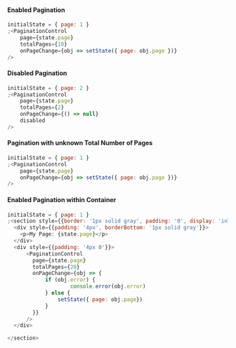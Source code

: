 #### Enabled Pagination

```js
initialState = { page: 1 }
;<PaginationControl
	page={state.page}
	totalPages={10}
	onPageChange={obj => setState({ page: obj.page })}
/>
```

#### Disabled Pagination

```js
initialState = { page: 2 }
;<PaginationControl
	page={state.page}
	totalPages={2}
	onPageChange={() => null}
	disabled
/>
```

#### Pagination with unknown Total Number of Pages

```js
initialState = { page: 1 }
;<PaginationControl
	page={state.page}
	onPageChange={obj => setState({ page: obj.page })}
/>
```

#### Enabled Pagination within Container

```js
initialState = { page: 1 }
;<section style={{border: '1px solid gray', padding: '0', display: 'inline-block'}}>
  <div style={{padding: '4px', borderBottom: '1px solid gray'}}>
  	<p>My Page: {state.page}</p>
  </div>
  <div style={{padding: '4px 0'}}>
	  <PaginationControl
	  	page={state.page}
	  	totalPages={20}
	    onPageChange={obj => {
	    	if (obj.error) {
					console.error(obj.error)
	    	} else {
	    		setState({ page: obj.page}) 
	    	}
	    }}
	  />
  </div>

</section>
```
